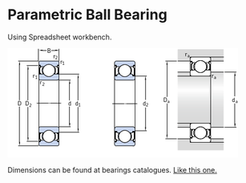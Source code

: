 # Parametric Ball Bearing

Using Spreadsheet workbench.

<img src="dimensions.png">

Dimensions can be found at bearings catalogues. [Like this one.](http://www.skf.com/binary/56-121486/SKF-rolling-bearings-catalogue.pdf)

